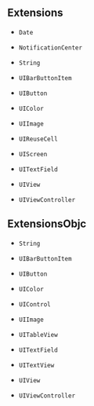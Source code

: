 
## Extensions

* `Date`<br>

* `NotificationCenter`<br>

* `String`<br>

* `UIBarButtonItem`<br>

* `UIButton`<br>

* `UIColor`<br>

* `UIImage`<br>

* `UIReuseCell`<br>

* `UIScreen`<br>

* `UITextField`<br>

* `UIView`<br>

* `UIViewController`<br>


## ExtensionsObjc

* `String`<br>

* `UIBarButtonItem`<br>

* `UIButton`<br>

* `UIColor`<br>

* `UIControl`<br>

* `UIImage`<br>

* `UITableView`<br>

* `UITextField`<br>

* `UITextView`<br>

* `UIView`<br>

* `UIViewController`<br>

